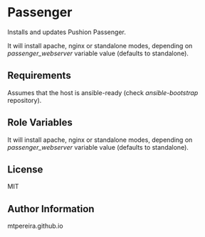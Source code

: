 Passenger
========

Installs and updates Pushion Passenger.

It will install apache, nginx or standalone modes, depending on *passenger_webserver* variable value (defaults to standalone).

Requirements
------------

Assumes that the host is ansible-ready (check *ansible-bootstrap* repository).

Role Variables
--------------

It will install apache, nginx or standalone modes, depending on *passenger_webserver* variable value (defaults to standalone).

License
-------

MIT

Author Information
------------------

mtpereira.github.io

